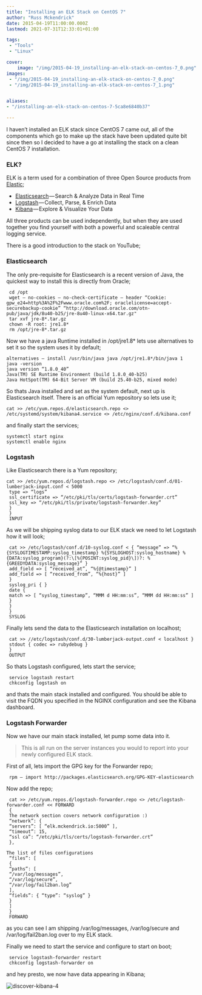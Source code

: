 ```yaml
---
title: "Installing an ELK Stack on CentOS 7"
author: "Russ Mckendrick"
date: 2015-04-19T11:00:00.000Z
lastmod: 2021-07-31T12:33:01+01:00

tags:
 - "Tools"
 - "Linux"

cover:
    image: "/img/2015-04-19_installing-an-elk-stack-on-centos-7_0.png" 
images:
 - "/img/2015-04-19_installing-an-elk-stack-on-centos-7_0.png"
 - "/img/2015-04-19_installing-an-elk-stack-on-centos-7_1.png"


aliases:
- "/installing-an-elk-stack-on-centos-7-5ca8e6840b37"

---
```


I haven’t installed an ELK stack since CentOS 7 came out, all of the components which go to make up the stack have been updated quite bit since then so I decided to have a go at installing the stack on a clean CentOS 7 installation.

### ELK?

ELK is a term used for a combination of three Open Source products from [Elastic](https://www.elastic.co/ "Elastic");

- [Elasticsearch](https://www.elastic.co/products/elasticsearch "Elasticsearch") — Search & Analyze Data in Real Time
- [Logstash](https://www.elastic.co/products/logstash "Logstash") — Collect, Parse, & Enrich Data
- [Kibana](https://www.elastic.co/products/kibana "Kibana") — Explore & Visualize Your Data

All three products can be used independently, but when they are used together you find yourself with both a powerful and scaleable central logging service.

There is a good introduction to the stack on YouTube;

### Elasticsearch

The only pre-requisite for Elasticsearch is a recent version of Java, the quickest way to install this is directly from Oracle;

```
 cd /opt
 wget — no-cookies — no-check-certificate — header “Cookie: gpw_e24=http%3A%2F%2Fwww.oracle.com%2F; oraclelicense=accept-securebackup-cookie” “http://download.oracle.com/otn-pub/java/jdk/8u40-b25/jre-8u40-linux-x64.tar.gz"
 tar xvf jre-8*.tar.gz
 chown -R root: jre1.8*
 rm /opt/jre-8*.tar.gz
```

Now we have a java Runtime installed in /opt/jre1.8* lets use alternatives to set it so the system uses it by default;

```
alternatives — install /usr/bin/java java /opt/jre1.8*/bin/java 1
java -version
java version “1.8.0_40”
Java(TM) SE Runtime Environment (build 1.8.0_40-b25)
Java HotSpot(TM) 64-Bit Server VM (build 25.40-b25, mixed mode)
```

So thats Java installed and set as the system default, next up is Elasticsearch itself. There is an official Yum repository so lets use it;

```
cat >> /etc/yum.repos.d/elasticsearch.repo <> /etc/systemd/system/kibana4.service <> /etc/nginx/conf.d/kibana.conf
```

and finally start the services;

```
systemctl start nginx
systemctl enable nginx
```

### Logstash

Like Elasticsearch there is a Yum repository;

```
cat >> /etc/yum.repos.d/logstash.repo <> /etc/logstash/conf.d/01-lumberjack-input.conf < 5000
 type => “logs”
 ssl_certificate => “/etc/pki/tls/certs/logstash-forwarder.crt”
 ssl_key => “/etc/pki/tls/private/logstash-forwarder.key”
 }
 }
 INPUT
```

As we will be shipping syslog data to our ELK stack we need to let Logstash how it will look;

```
 cat >> /etc/logstash/conf.d/10-syslog.conf < { “message” => “%{SYSLOGTIMESTAMP:syslog_timestamp} %{SYSLOGHOST:syslog_hostname} %{DATA:syslog_program}(?:\[%{POSINT:syslog_pid}\])?: %{GREEDYDATA:syslog_message}” }
 add_field => [ “received_at”, “%{@timestamp}” ]
 add_field => [ “received_from”, “%{host}” ]
 }
 syslog_pri { }
 date {
 match => [ “syslog_timestamp”, “MMM d HH:mm:ss”, “MMM dd HH:mm:ss” ]
 }
 }
 }
 SYSLOG
```

Finally lets send the data to the Elasticsearch installation on localhost;

```
 cat >> //etc/logstash/conf.d/30-lumberjack-output.conf < localhost }
 stdout { codec => rubydebug }
 }
 OUTPUT
```

So thats Logstash configured, lets start the service;

```
 service logstash restart
 chkconfig logstash on
```

and thats the main stack installed and configured. You should be able to visit the FQDN you specified in the NGINX configuration and see the Kibana dashboard.

### Logstash Forwarder

Now we have our main stack installed, let pump some data into it.

> This is all run on the server instances you would to report into your newly configured ELK stack.

First of all, lets import the GPG key for the Forwarder repo;

```
 rpm — import http://packages.elasticsearch.org/GPG-KEY-elasticsearch
```

Now add the repo;

```
 cat >> /etc/yum.repos.d/logstash-forwarder.repo <> /etc/logstash-forwarder.conf << FORWARD
 {
 The network section covers network configuration :)
 “network”: {
 “servers”: [ “elk.mckendrick.io:5000” ],
 “timeout”: 15,
 “ssl ca”: “/etc/pki/tls/certs/logstash-forwarder.crt”
 },

The list of files configurations
 “files”: [
 {
 “paths”: [
 “/var/log/messages”,
 “/var/log/secure”,
 “/var/log/fail2ban.log”
 ],
 “fields”: { “type”: “syslog” }
 }
 ]
 }
 FORWARD
```

as you can see I am shipping /var/log/messages, /var/log/secure and /var/log/fail2ban.log over to my ELK stack.

Finally we need to start the service and configure to start on boot;

```
 service logstash-forwarder restart
 chkconfig logstash-forwarder on
```

and hey presto, we now have data appearing in Kibana;

![discover-kibana-4](/img/2015-04-19_installing-an-elk-stack-on-centos-7_1.png)
